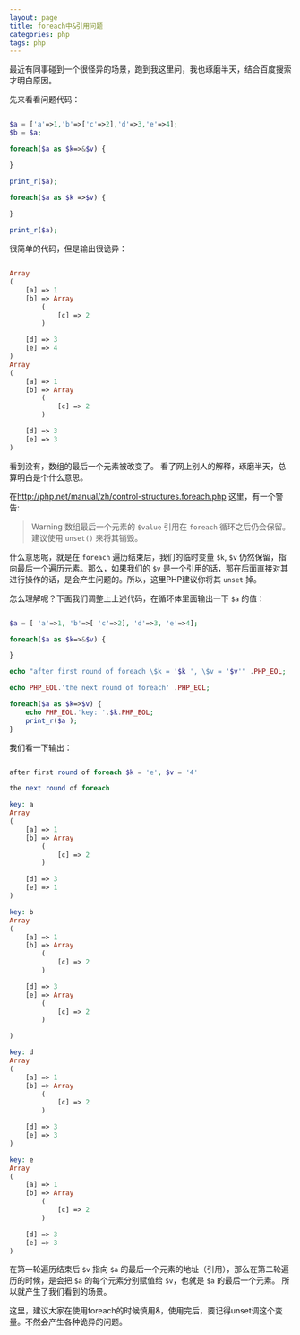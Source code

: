 ```yaml
---
layout: page
title: foreach中&引用问题
categories: php
tags: php
---
```


最近有同事碰到一个很怪异的场景，跑到我这里问，我也琢磨半天，结合百度搜索才明白原因。

先来看看问题代码：

```php

$a = ['a'=>1,'b'=>['c'=>2],'d'=>3,'e'=>4];
$b = $a;

foreach($a as $k=>&$v) {

}

print_r($a);

foreach($a as $k =>$v) {
    
}

print_r($a);

```

很简单的代码，但是输出很诡异：

```php

Array
(
    [a] => 1
    [b] => Array
        (
            [c] => 2
        )

    [d] => 3
    [e] => 4
)
Array
(
    [a] => 1
    [b] => Array
        (
            [c] => 2
        )

    [d] => 3
    [e] => 3
)

```

看到没有，数组的最后一个元素被改变了。 看了网上别人的解释，琢磨半天，总算明白是个什么意思。

在<http://php.net/manual/zh/control-structures.foreach.php> 这里，有一个警告:

>Warning
数组最后一个元素的 `$value` 引用在 `foreach` 循环之后仍会保留。建议使用 `unset()` 来将其销毁。

什么意思呢，就是在 `foreach` 遍历结束后，我们的临时变量 `$k`, `$v` 仍然保留，指向最后一个遍历元素。那么，如果我们的 `$v` 是一个引用的话，那在后面直接对其进行操作的话，是会产生问题的。所以，这里PHP建议你将其 `unset` 掉。

怎么理解呢？下面我们调整上上述代码，在循环体里面输出一下 `$a` 的值：

```php

$a = [ 'a'=>1, 'b'=>[ 'c'=>2], 'd'=>3, 'e'=>4];

foreach($a as $k=>&$v) {

}

echo "after first round of foreach \$k = '$k ', \$v = '$v'" .PHP_EOL;

echo PHP_EOL.'the next round of foreach' .PHP_EOL;

foreach($a as $k=>$v) {
    echo PHP_EOL.'key: '.$k.PHP_EOL;
    print_r($a );
}

```

我们看一下输出：

```php

after first round of foreach $k = 'e', $v = '4'

the next round of foreach

key: a
Array
(
    [a] => 1
    [b] => Array
        (
            [c] => 2
        )

    [d] => 3
    [e] => 1
)

key: b
Array
(
    [a] => 1
    [b] => Array
        (
            [c] => 2
        )

    [d] => 3
    [e] => Array
        (
            [c] => 2
        )

)

key: d
Array
(
    [a] => 1
    [b] => Array
        (
            [c] => 2
        )

    [d] => 3
    [e] => 3
)

key: e
Array
(
    [a] => 1
    [b] => Array
        (
            [c] => 2
        )

    [d] => 3
    [e] => 3
)


```

在第一轮遍历结束后 `$v` 指向 `$a` 的最后一个元素的地址（引用），那么在第二轮遍历的时候，是会把 `$a` 的每个元素分别赋值给 `$v`，也就是 `$a` 的最后一个元素。 所以就产生了我们看到的场景。

这里，建议大家在使用foreach的时候慎用&，使用完后，要记得unset调这个变量。不然会产生各种诡异的问题。